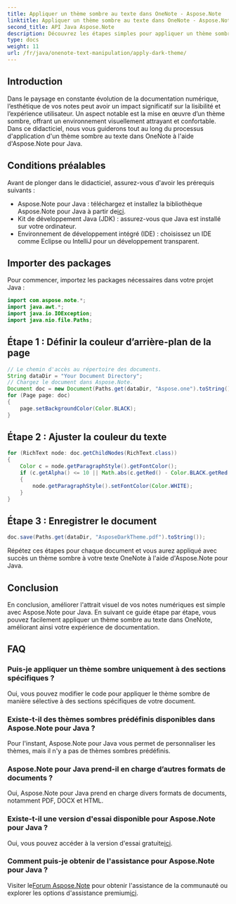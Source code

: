 ```yaml
---
title: Appliquer un thème sombre au texte dans OneNote - Aspose.Note
linktitle: Appliquer un thème sombre au texte dans OneNote - Aspose.Note
second_title: API Java Aspose.Note
description: Découvrez les étapes simples pour appliquer un thème sombre à votre texte OneNote à l'aide d'Aspose.Note pour Java. Améliorez votre expérience de documentation numérique sans effort.
type: docs
weight: 11
url: /fr/java/onenote-text-manipulation/apply-dark-theme/
---
```

## Introduction
Dans le paysage en constante évolution de la documentation numérique, l’esthétique de vos notes peut avoir un impact significatif sur la lisibilité et l’expérience utilisateur. Un aspect notable est la mise en œuvre d’un thème sombre, offrant un environnement visuellement attrayant et confortable. Dans ce didacticiel, nous vous guiderons tout au long du processus d'application d'un thème sombre au texte dans OneNote à l'aide d'Aspose.Note pour Java.
## Conditions préalables
Avant de plonger dans le didacticiel, assurez-vous d'avoir les prérequis suivants :
-  Aspose.Note pour Java : téléchargez et installez la bibliothèque Aspose.Note pour Java à partir de[ici](https://releases.aspose.com/note/java/).
- Kit de développement Java (JDK) : assurez-vous que Java est installé sur votre ordinateur.
- Environnement de développement intégré (IDE) : choisissez un IDE comme Eclipse ou IntelliJ pour un développement transparent.
## Importer des packages
Pour commencer, importez les packages nécessaires dans votre projet Java :
```java
import com.aspose.note.*;
import java.awt.*;
import java.io.IOException;
import java.nio.file.Paths;
```
## Étape 1 : Définir la couleur d’arrière-plan de la page
```java
// Le chemin d'accès au répertoire des documents.
String dataDir = "Your Document Directory";
// Chargez le document dans Aspose.Note.
Document doc = new Document(Paths.get(dataDir, "Aspose.one").toString());
for (Page page: doc)
{
    page.setBackgroundColor(Color.BLACK);
}
```
## Étape 2 : Ajuster la couleur du texte
```java
for (RichText node: doc.getChildNodes(RichText.class))
{
    Color c = node.getParagraphStyle().getFontColor();
    if (c.getAlpha() <= 10 || Math.abs(c.getRed() - Color.BLACK.getRed()) + Math.abs(c.getGreen() - Color.BLACK.getGreen()) + Math.abs(c.getBlue() - Color.BLACK.getBlue()) <= 30)
    {
        node.getParagraphStyle().setFontColor(Color.WHITE);
    }
}
```
## Étape 3 : Enregistrer le document
```java
doc.save(Paths.get(dataDir, "AsposeDarkTheme.pdf").toString());
```
Répétez ces étapes pour chaque document et vous aurez appliqué avec succès un thème sombre à votre texte OneNote à l'aide d'Aspose.Note pour Java.
## Conclusion
En conclusion, améliorer l'attrait visuel de vos notes numériques est simple avec Aspose.Note pour Java. En suivant ce guide étape par étape, vous pouvez facilement appliquer un thème sombre au texte dans OneNote, améliorant ainsi votre expérience de documentation.
## FAQ
### Puis-je appliquer un thème sombre uniquement à des sections spécifiques ?
Oui, vous pouvez modifier le code pour appliquer le thème sombre de manière sélective à des sections spécifiques de votre document.
### Existe-t-il des thèmes sombres prédéfinis disponibles dans Aspose.Note pour Java ?
Pour l'instant, Aspose.Note pour Java vous permet de personnaliser les thèmes, mais il n'y a pas de thèmes sombres prédéfinis.
### Aspose.Note pour Java prend-il en charge d’autres formats de documents ?
Oui, Aspose.Note pour Java prend en charge divers formats de documents, notamment PDF, DOCX et HTML.
### Existe-t-il une version d'essai disponible pour Aspose.Note pour Java ?
 Oui, vous pouvez accéder à la version d'essai gratuite[ici](https://releases.aspose.com/).
### Comment puis-je obtenir de l'assistance pour Aspose.Note pour Java ?
 Visiter le[Forum Aspose.Note](https://forum.aspose.com/c/note/28) pour obtenir l'assistance de la communauté ou explorer les options d'assistance premium[ici](https://purchase.aspose.com/temporary-license/).
